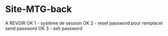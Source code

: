 # Site-MTG-back

A REVOIR OK 1 - système de session
OK 2 - reset password pour remplacer send password
OK 3 - ash password